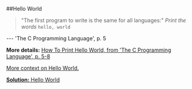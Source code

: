 ##Hello World

> "The first program to write is the same for all languages:"
> *Print the words*
>  `hello, world`

 --- 'The C Programming Language', p. 5

**More details:**
[How To Print Hello World, from 'The C Programming Language', p. 5-8][k-r-5]

[More context on Hello World.][hello-world-wikipedia]

[**Solution:** Hello World][hello-world-solution]

 [k-r-5]: http://books.cat-v.org/computer-science/c-programming-language/The.C.Programming.Language.2nd.Edition.pdf#page=19
 [hello-world-wikipedia]: http://en.wikipedia.org/wiki/%22Hello,_world!%22_program
 [hello-world-solution]: ../../solutions/intro/hello_world.c
